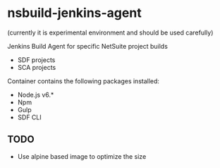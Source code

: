 nsbuild-jenkins-agent
=====================
(currently it is experimental environment and should be used carefully)

Jenkins Build Agent for specific NetSuite project builds

* SDF projects
* SCA projects

Container contains the following packages installed:
* Node.js v6.*
* Npm
* Gulp
* SDF CLI

TODO
----
* Use alpine based image to optimize the size